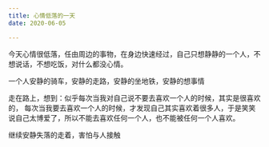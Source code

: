 ```yaml
---
title: 心情低落的一天
date: 2020-06-05

---
```


 今天心情很低落，任由周边的事物，在身边快速经过，自己只想静静的一个人，不想说话，不想吃饭，对什么都没心情。 

一个人安静的骑车，安静的走路，安静的坐地铁，安静的想事情

走在路上，想到：似乎每次当我对自己说不要去喜欢一个人的时候，其实是很喜欢的， 每次当我要去喜欢一个人的时候，才发现自己其实喜欢着很多人，于是笑笑说自己太博爱了，所以不能去喜欢任何一个人，也不能被任何一个人喜欢。

继续安静失落的走着，害怕与人接触